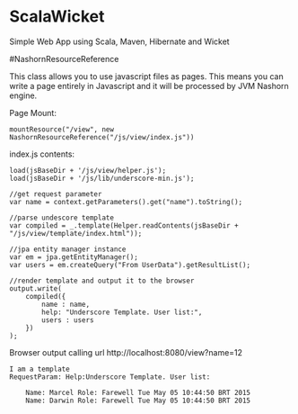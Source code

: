 # ScalaWicket

<p>Simple Web App using Scala, Maven, Hibernate and Wicket</p>

#NashornResourceReference

<p>
	This class allows you to use javascript files as pages.
	This means you can write a page entirely in Javascript and it will be processed by JVM Nashorn engine.
</p>

<p>Page Mount:</p>

```
mountResource("/view", new NashornResourceReference("/js/view/index.js"))
```

<p>index.js contents:</p>

```
load(jsBaseDir + '/js/view/helper.js');
load(jsBaseDir + '/js/lib/underscore-min.js');

//get request parameter
var name = context.getParameters().get("name").toString();

//parse undescore template
var compiled = _.template(Helper.readContents(jsBaseDir + "/js/view/template/index.html"));

//jpa entity manager instance
var em = jpa.getEntityManager();
var users = em.createQuery("From UserData").getResultList();

//render template and output it to the browser
output.write(
	compiled({
		name : name,
		help: "Underscore Template. User list:",
		users : users
	})
);
```

<p>Browser output calling url http://localhost:8080/view?name=12</p>

```
I am a template
RequestParam: Help:Underscore Template. User list:	

    Name: Marcel Role: Farewell Tue May 05 10:44:50 BRT 2015
    Name: Darwin Role: Farewell Tue May 05 10:44:50 BRT 2015
```

